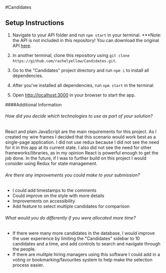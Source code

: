#Candidates

## Setup Instructions

1. Navigate to your API folder and run `npm start` in your terminal. 
***Note: the API is not included in this repository! You can download the original API [here](https://github.com/KnockriInc/react-assessment).

2. In another terminal, clone this repository using `git clone https://github.com/rachelyellow/Candidates.git`.

3. Go to the "Candidates" project directory and run `npm i` to install all dependencies.

4. After you've installed all dependencies, run `npm start` in the terminal 

5. Open [http://localhost:3000](http://localhost:3000) in your browser to start the app.

####Additional Information

###### How did you decide which technologies to use as part of your solution?

React and plain JavaScript are the main requirements for this project. As I created my wire frames I decided that this scenario would work best as a single-page application. I did not use redux because I did not see the need for it in this app at its current state. I also did not see the need for other frameworks/libraries, as in my opinion React is powerful enough to get the job done. In the future, if I was to further build on this project I would consider using Redux for state management.

###### Are there any improvements you could make to your submission?
- I could add timestamps to the comments
- Could improve on the style with more details
- Improvements on accessibility
- Add feature to select multiple candidates for comparison


###### What would you do differently if you were allocated more time?
- If there were many more candidates in the database, I would improve the user experience by limiting the "Candidates" sidebar to 10 candidates and a time, and add controls to search and navigate through the people.
- If there are mulitple hiring managers using this software I could add in a voting or bookmarking/favourites system to help make the selection process easier.
